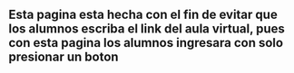## Esta pagina esta hecha con el fin de evitar que los alumnos escriba el link del aula virtual, pues con esta pagina los alumnos ingresara con solo presionar un boton